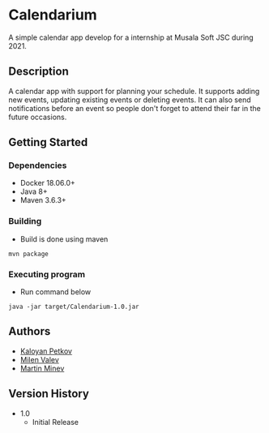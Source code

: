 # Calendarium

A simple calendar app develop for a internship at Musala Soft JSC during 2021.

## Description

A calendar app with support for planning your schedule. It supports adding new events, updating existing events or deleting events. It can also send notifications before an event so people don't forget to attend their far in the future occasions.

## Getting Started

### Dependencies

* Docker 18.06.0+
* Java 8+
* Maven 3.6.3+

### Building

* Build is done using maven
```
mvn package
```

### Executing program

* Run command below
```
java -jar target/Calendarium-1.0.jar
```
## Authors

* [Kaloyan Petkov](github.com/DidntRead)
* [Milen Valev](github.com/ldak)
* [Martin Minev](github.com/MartinIsHandsome)

## Version History

* 1.0
  * Initial Release